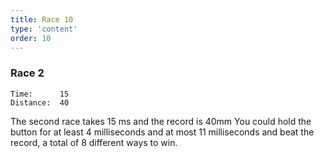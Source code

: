 ```yaml
---
title: Race 10
type: 'content'
order: 10
---
```


### Race 2
```
Time:      15
Distance:  40
```

The second race takes 15 ms and the record is 40mm
You could hold the button for at least 4 milliseconds and at most 11 milliseconds and beat the record, a total of 8 different ways to win.
